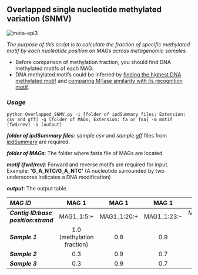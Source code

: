 ## __Overlapped single nucleotide methylated variation (SNMV)__

![meta-epi3](https://user-images.githubusercontent.com/39515472/143435335-04425562-294b-4c47-a949-e67d4add8852.png)

_The purpose of this script is to calculate the fraction of specific methylated motif by each nucleotide position on MAGs across metagenomic samples._

- Before comparison of methylation fraction, you should find DNA methylated motifs of each MAG.
- DNA methylated motifs could be inferred by [finding the highest DNA methylated motif](https://github.com/hoonjeseong/Meta-epigenome_analysis/blob/main/docs/Motif-calculation.md) and [comparing MTase similarity with its recognition motif](https://github.com/hoonjeseong/Meta-epigenome_analysis/blob/main/utils/MTase_REBASE.md).

### ___Usage___
```
python Overlapped_SNMV.py -i [folder of ipdSummary files; Extension: csv and gff] -g [folder of MAGs; Extension: fa or fna] -m motif [fwd/rev] -o [output]
```

  ___folder of ipdSummary files___: _sample.csv_ and _sample.gff_ files from [ipdSummary](https://github.com/hoonjeseong/Meta-epigenome_analysis/blob/main/utils/MTase_REBASE.md) are required.

  ___folder of MAGs___: The folder where fasta file of MAGs are located. 

  ___motif (fwd/rev)___: Forward and reverse motifs are required for input. Example: __'G_A_NTC/G_A_NTC'__ (A nucleotide surrounded by two underscores indicates a DNA modification)

  ___output___: The output table.
  
  | _MAG ID_ | MAG 1 | MAG 1 | MAG 1 | MAG 3 ...|
  |:-- | :------: | :------: | :------: | :------: |
  | ___Contig ID:base position:strand___ | MAG1_1:5:+ | MAG1_1:20:+ | MAG1_1:23:- | MAG1_3:115:+ ...|
  | ___Sample 1___ | 1.0 (methylation fraction) | 0.8 | 0.9 | 0.75 ...|
  | ___Sample 2___ | 0.3 | 0.9 | 0.7 | 0.95 ...|
  | ___Sample 3___ | 0.3 | 0.9 | 0.7 | 0.95 ...|
  
